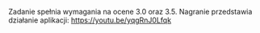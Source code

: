 Zadanie spełnia wymagania na ocene 3.0 oraz 3.5. Nagranie przedstawia działanie aplikacji: https://youtu.be/yqgRnJ0Lfqk
